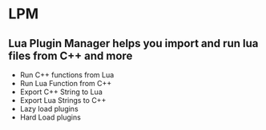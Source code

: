 # LPM
## Lua Plugin Manager helps you import and run lua files from C++ and more

- Run C++ functions from Lua
- Run Lua Function from C++
- Export C++ String to Lua
- Export Lua Strings to C++
- Lazy load plugins
- Hard Load plugins
